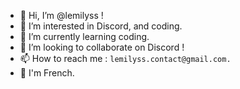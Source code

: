 - 👋 Hi, I’m @lemilyss !
- 👀 I’m interested in Discord, and coding.
- 🌱 I’m currently learning coding. 
- 💞️ I’m looking to collaborate on Discord !
- 📫 How to reach me : ``lemilyss.contact@gmail.com.``
- 🥖 I'm French.

<!---
lemilyss/lemilyss is a ✨ special ✨ repository because its `README.md` (this file) appears on your GitHub profile.
You can click the Preview link to take a look at your changes.
--->
